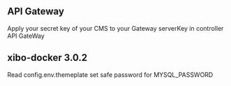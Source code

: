 ## API Gateway

Apply your secret key of your CMS to your Gateway 
serverKey in controller API GateWay

## xibo-docker 3.0.2

Read config.env.themeplate
set safe password for MYSQL_PASSWORD
 
